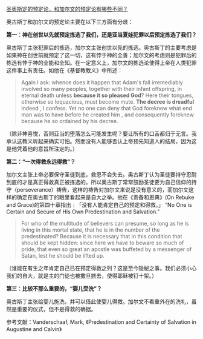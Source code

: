 [圣奥斯定的预定论，和加尔文的预定论有哪些不同？](https://www.zhihu.com/question/275537851/answer/381053761)




  

奥古斯丁和加尔文的预定论主要在以下三方面有分歧：

**第一：神在创世以先就预定拣选了我们，还是亚当夏娃犯罪以后预定拣选了我们？**

奥古斯丁主张犯罪后的拣选，加尔文主张创世以先的拣选。奥古斯丁的主要考虑是如果神在创世前就预定了这一切，这有悖于神的全善；加尔文的考虑则是犯罪后的拣选有悖于神的全能和全知。在一定意义上，加尔文的拣选论使得上帝在人类犯罪这件事上有责任。如他在《基督教教义》中所述：

> Again I ask: whence does it happen that Adam's fall irremediably involved so many peoples, together with their infant offspring, in eternal death unless **because it so pleased God**? Here their tongues, otherwise so loquacious, must become mute. **The decree is dreadful** indeed , I confess. Yet no one can deny that God foreknew what end man was to have before he created him , and consequently foreknew because he so ordained by his decree.

（除非神喜悦，否则亚当的堕落怎么可能发生呢？要让所有的口舌都归于无言。我承认这教义听起来确实可怕。然而没有人能够否认上帝预先知道人的结局，因为这是他凭着他的意旨所注定的。）

  

**第二：“一次得救永远得救”？**

加尔文主张上帝必要保守圣徒到底，救恩不会失去。奥古斯丁认为圣徒要持守忍耐到底的才是真正得救真正被拣选的。所以奥古斯丁常常鼓励圣徒要为自己信仰的持守（perseverance）祷告，这样的祷告对加尔文来说是没有意义的，而加尔文这样的确定在奥古斯丁的眼里看起来是自大之举。他在《责备和恩典》(On Rebuke and Grace)的第四十章指出﹕「没有人能肯定自己的预定和得救。」 “No One is Certain and Secure of His Own Predestination and Salvation.”

  

> For who of the multitude of believers can presume, so long as he is living in this mortal state, that he is in the number of the predestinated? Because it is necessary that in this condition that should be kept hidden: since here we have to beware so much of pride, that even so great an apostle was buffeted by a messenger of Satan, lest he should be lifted up.

（谁能在有生之年肯定自己已在预定得救之列？这是至今隐秘之事。我们必须小心我们的自大，就是主的门徒也被撒旦掳去，使得耶稣被钉十架。）

  

**第三：比较不那么重要的，“婴儿受洗”？**

奥古斯丁主张给婴儿施洗，并可以借此使婴儿得救。加尔文不看重外在的洗礼，虽然是重要的仪式，但不是得救的确据。

  

参考文献：Vanderschaaf, Mark, 《Predestination and Certainty of Salvation in Augustine and Calvin》
